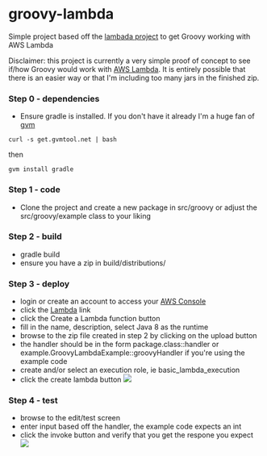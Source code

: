 # groovy-lambda
Simple project based off the [lambada project](https://github.com/uswitch/lambada) to get Groovy working with AWS Lambda

Disclaimer: this project is currently a very simple proof of concept to see if/how Groovy would work with [AWS Lambda](http://aws.amazon.com/lambda/). It is entirely possible that there is an easier way or that I'm including too many jars in the finished zip.

### Step 0 - dependencies
- Ensure gradle is installed. If you don't have it already I'm a huge fan of [gvm](http://gvmtool.net/)
```
curl -s get.gvmtool.net | bash
```
then
```
gvm install gradle
```

### Step 1 - code
- Clone the project and create a new package in src/groovy or adjust the src/groovy/example class to your liking

### Step 2 - build
- gradle build
- ensure you have a zip in build/distributions/

### Step 3 - deploy
- login or create an account to access your [AWS Console](https://console.aws.amazon.com/)
- click the [Lambda](https://console.aws.amazon.com/lambda/home) link
- click the Create a Lambda function button
- fill in the name, description, select Java 8 as the runtime
- browse to the zip file created in step 2 by clicking on the upload button
- the handler should be in the form package.class::handler or example.GroovyLambdaExample::groovyHandler if you're using the example code
- create and/or select an execution role, ie basic_lambda_execution
- click the create lambda button
![](https://github.com/tomeast/groovy-lambda/blob/master/step3.png)

### Step 4 - test
- browse to the edit/test screen
- enter input based off the handler, the example code expects an int
- click the invoke button and verify that you get the respone you expect
![](https://github.com/tomeast/groovy-lambda/blob/master/step4.png)
